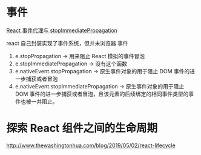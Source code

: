 # 事件

[React 事件代理与 stopImmediatePropagation](https://github.com/youngwind/blog/issues/107)

react 自己封装实现了事件系统，但并未浏览器 事件

1. e.stopPropagation → 用来阻止 React 模拟的事件冒泡
2. e.stopImmediatePropagation → 没有这个函数
3. e.nativeEvent.stopPropagation → 原生事件对象的用于阻止 DOM 事件的进一步捕获或者冒泡
4. e.nativeEvent.stopImmediatePropagation → 原生事件对象的用于阻止 DOM 事件的进一步捕获或者冒泡，且该元素的后续绑定的相同事件类型的事件也被一并阻止。



# 探索 React 组件之间的生命周期

http://www.thewashingtonhua.com/blog/2019/05/02/react-lifecycle

